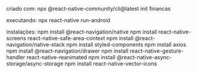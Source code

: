 criado com:
npx @react-native-community/cli@latest init financas

executando:
npx react-native run-android

instalações:
npm install @react-navigation/native
npm install react-native-screens react-native-safe-area-context
npm install @react-navigation/native-stack
npm install styled-components
npm install axios
npm install @react-navigation/drawer
npm install react-native-gesture-handler react-native-reanimated
npm install @react-native-async-storage/async-storage
npm install react-native-vector-icons